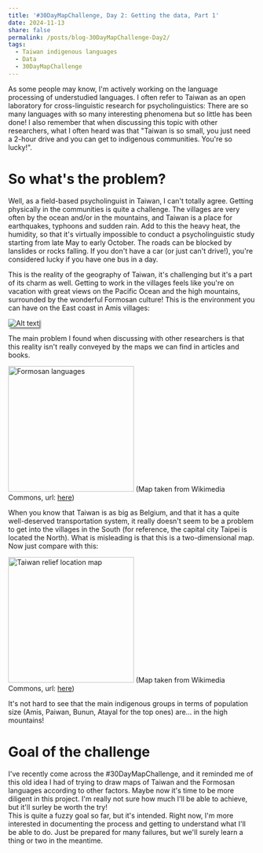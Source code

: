 ```yaml
---
title: '#30DayMapChallenge, Day 2: Getting the data, Part 1'
date: 2024-11-13
share: false
permalink: /posts/blog-30DayMapChallenge-Day2/
tags:
  - Taiwan indigenous languages
  - Data
  - 30DayMapChallenge
---
```



<!--more-->
As some people may know, I'm actively working on the language processing of understudied languages. I often refer to Taiwan as an open laboratory for cross-linguistic research for psycholinguistics: There are so many languages with so many interesting phenomena but so little has been done! I also remember that when discussing this topic with other researchers, what I often heard was that "Taiwan is so small, you just need a 2-hour drive and you can get to indigenous communities. You're so lucky!".

So what's the problem?
=====

Well, as a field-based psycholinguist in Taiwan, I can't totally agree. Getting physically in the communities is quite a challenge. The villages are very often by the ocean and/or in the mountains, and Taiwan is a place for earthquakes, typhoons and sudden rain. Add to this the heavy heat, the humidity, so that it's virtually impossible to conduct a psycholinguistic study starting from late May to early October. The roads can be blocked by lanslides or rocks falling. If you don't have a car (or just can't drive!), you're considered lucky  if you have one bus in a day.

This is the reality of the geography of Taiwan, it's challenging but it's a part of its charm as well. Getting to work in the villages feels like you're on vacation with great views on the Pacific Ocean and the high mountains, surrounded by the wonderful Formosan culture! This is the environment you can have on the East coast in Amis villages:

<img src="https://aymeric-collart.github.io/images/TaiwanEastCoast.jpg" alt="Alt text" style="box-shadow: 3px 3px 3px gray;">

The main problem I found when discussing with other researchers is that this reality isn't really conveyed by the maps we can find in articles and books.

<a title="Kwamikagami at English Wikipedia, CC BY-SA 3.0 &lt;https://creativecommons.org/licenses/by-sa/3.0&gt;, via Wikimedia Commons" href="https://commons.wikimedia.org/wiki/File:Formosan_languages.png"><img width="256" alt="Formosan languages" src="https://upload.wikimedia.org/wikipedia/commons/thumb/f/f3/Formosan_languages.png/256px-Formosan_languages.png?20090111200951"></a>
(Map taken from Wikimedia Commons, url: <a href="https://commons.wikimedia.org/wiki/File:Formosan_languages.png">here</a>)

When you know that Taiwan is as big as Belgium, and that it has a quite well-deserved transportation system, it really doesn't seem to be a problem to get into the villages in the South (for reference, the capital city Taipei is located the North). What is misleading is that this is a two-dimensional map. Now just compare with this:

<a title="Ksiom, CC BY-SA 3.0 &lt;http://creativecommons.org/licenses/by-sa/3.0/&gt;, via Wikimedia Commons" href="https://commons.wikimedia.org/wiki/File:Taiwan_relief_location_map.png"><img width="256" alt="Taiwan relief location map" src="https://upload.wikimedia.org/wikipedia/commons/6/6e/Taiwan_relief_location_map.png?20081023181717"></a>
(Map taken from Wikimedia Commons, url: <a href="https://commons.wikimedia.org/wiki/File:Taiwan_relief_location_map.png">here</a>)

It's not hard to see that the main indigenous groups in terms of population size (Amis, Paiwan, Bunun, Atayal for the top ones) are... in the high mountains!

Goal of the challenge
==========
I've recently come across the #30DayMapChallenge, and it reminded me of this old idea I had of trying to draw maps of Taiwan and the Formosan languages according to other factors. Maybe now it's time to be more diligent in this project. I'm really not sure how much I'll be able to achieve, but it'll surley be worth the try!
<br>
This is quite a fuzzy goal so far, but it's intended. Right now, I'm more interested in documenting the process and getting to understand what I'll be able to do. Just be prepared for many failures, but we'll surely learn a thing or two in the meantime. 